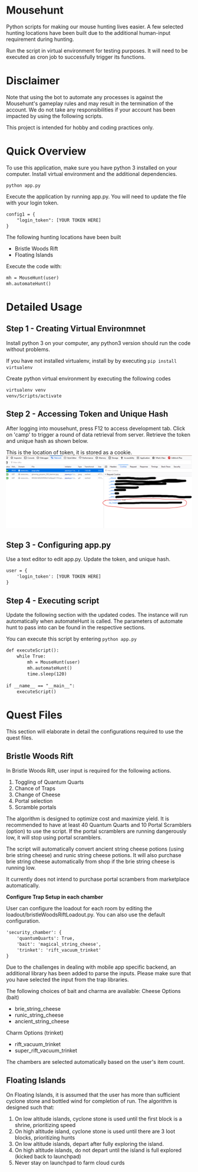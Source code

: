 # Mousehunt

Python scripts for making our mouse hunting lives easier. A few selected hunting locations have been built due to the additional human-input requirement during hunting.

Run the script in virtual environment for testing purposes. It will need to be executed as cron job to successfully trigger its functions. 

# Disclaimer

Note that using the bot to automate any processes is against the Mousehunt's gameplay rules and may result in the termination of the account. We do not take any responsibilities if your account has been impacted by using the following scripts.

This project is intended for hobby and coding practices only.

# Quick Overview

To use this application, make sure you have python 3 installed on your computer. Install virtual environment and the additional dependencies.

```
python app.py
```

Execute the application by running app.py. You will need to update the file with your login token.

```
config1 = {
    "login_token": [YOUR TOKEN HERE]
}

```

The following hunting locations have been built

-   Bristle Woods Rift
-   Floating Islands

Execute the code with:

```
mh = MouseHunt(user)
mh.automateHunt()

```

# Detailed Usage

## Step 1 - Creating Virtual Environmnet

Install python 3 on your computer, any python3 version should run the code without problems.

If you have not installed virtualenv, install by by executing `pip install virtualenv`

Create python virtual environment by executing the following codes

```
virtualenv venv
venv/Scripts/activate

```

## Step 2 - Accessing Token and Unique Hash

After logging into mousehunt, press F12 to access development tab. Click on 'camp' to trigger a round of data retrieval from server. Retrieve the token and unique hash as shown below.

This is the location of token, it is stored as a cookie.
![Image of token](https://raw.githubusercontent.com/howardlhw/Mousehunt/master/images/token.png)

## Step 3 - Configuring app.py

Use a text editor to edit app.py. Update the token, and unique hash.

```
user = {
    'login_token': [YOUR TOKEN HERE]
}
```

## Step 4 - Executing script

Update the following section with the updated codes. The instance will run automatically when automateHunt is called. The parameters of automate hunt to pass into can be found in the respective sections.

You can execute this script by entering `python app.py`

```
def executeScript():
    while True:
        mh = MouseHunt(user)
        mh.automateHunt()
        time.sleep(120)

if __name__ == "__main__":
    executeScript()
```

# Quest Files

This section will elaborate in detail the configurations required to use the quest files.


## Bristle Woods Rift

In Bristle Woods Rift, user input is required for the following actions.

1. Toggling of Quantum Quarts
2. Chance of Traps
3. Change of Cheese
4. Portal selection
5. Scramble portals

The algorithm is designed to optimize cost and maximize yield. It is recommended to have at least 40 Quantum Quarts and 10 Portal Scramblers (option) to use the script. If the portal scramblers are running dangerously low, it will stop using portal scramblers.

The script will automatically convert ancient string cheese potions (using brie string cheese) and runic string cheese potions. It will also purchase brie string cheese automatically from shop if the brie string cheese is running low.

It currently does not intend to purchase portal scrambers from marketplace automatically.

**Configure Trap Setup in each chamber**

User can configure the loadout for each room by editing the loadout/bristleWoodsRiftLoadout.py. You can also use the default configuration.

```
'security_chamber': {
    'quantumQuarts': True,
    'bait': 'magical_string_cheese',
    'trinket': 'rift_vacuum_trinket'
}
```

Due to the challenges in dealing with mobile app specific backend, an additional library has been added
to parse the inputs. Please make sure that you have selected the input from the trap libraries. 

The following choices of bait and charma are available:
Cheese Options (bait)

-   brie_string_cheese
-   runic_string_cheese
-   ancient_string_cheese

Charm Options (trinket)

-   rift_vacuum_trinket
-   super_rift_vacuum_trinket

The chambers are selected automatically based on the user's item count.


## Floating Islands

On Floating Islands, it is assumed that the user has more than sufficient cyclone stone and bottled
wind for completion of run. The algorithm is designed such that:

1. On low altitude islands, cyclone stone is used until the first block is a shrine, prioritizing speed
2. On high altitude island, cyclone stone is used until there are 3 loot blocks, prioritizing hunts
3. On low altitude islands, depart after fully exploring the island.
4. On high altitude islands, do not depart until the island is full explored (kicked back to launchpad)
5. Never stay on launchpad to farm cloud curds


